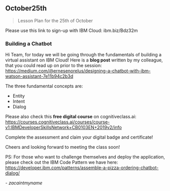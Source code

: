 ## October25th
>Lesson Plan for the 25th of October 

Please use this link to sign-up with IBM Cloud: 
ibm.biz/Bdz32m

### Building a Chatbot

Hi Team, for today we will be going through the fundamentals of building a virtual assistant on IBM Cloud! 
Here is a **blog post** written by my colleague, that you could read up on prior to the session: https://medium.com/@ernesenorelus/designing-a-chatbot-with-ibm-watson-assistant-7e11b94c2b3d

The three fundamental concepts are:
- Entity
- Intent
- Dialog

Please also check this **free digital course** on cognitiveclass.ai: https://courses.cognitiveclass.ai/courses/course-v1:IBMDeveloperSkillsNetwork+CB0103EN+2019v2/info

Complete the assessment and claim your digital badge and certificate!

Cheers and looking forward to meeting the class soon! 

PS: For those who want to challenge themselves and deploy the application, please check out the IBM Code Pattern we have here: https://developer.ibm.com/patterns/assemble-a-pizza-ordering-chatbot-dialog/

*- zacaintmyname*
